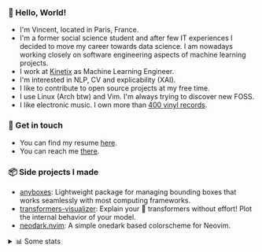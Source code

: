 ### 👋 Hello, World!

- I'm Vincent, located in Paris, France.
- I'm a former social science student and after few IT experiences I decided to move my career towards data science. I am nowadays working closely on software engineering aspects of machine learning projects.
- I work at [Kinetix](https://www.kinetix.tech/) as Machine Learning Engineer.
- I'm interested in NLP, CV and explicability (XAI).
- I like to contribute to open source projects at my free time.
- I use Linux (Arch btw) and Vim. I'm always trying to discover new FOSS.
- I like electronic music. I own more than [400 vinyl records](https://www.discogs.com/user/Voigt_Kampff/collection).

### 🔗 Get in touch

- You can find my resume [here](https://raw.githubusercontent.com/VDuchauffour/resume/main/resume.pdf).
- You can reach me [there](https://www.linkedin.com/in/vincent-duchauffour-3a9641155/).

### 📦 Side projects I made

- [anyboxes](https://github.com/VDuchauffour/anyboxes): Lightweight package for managing bounding boxes that works seamlessly with most computing frameworks.
- [transformers-visualizer](https://github.com/VDuchauffour/transformers-visualizer): Explain your 🤗 transformers without effort! Plot the internal behavior of your model. 
- [neodark.nvim](https://github.com/VDuchauffour/neodark.nvim): A simple onedark based colorscheme for Neovim.

<details><summary>📊 Some stats</summary>  
  
<p align="center">
  <img alt="VDuchauffour's github stats" src="https://github-readme-stats.vercel.app/api?username=VDuchauffour&count_private=true&include_all_commits=true&show_icons=true&theme=react"/>
  <br />
  <img alt="VDuchauffour's streak stats" src="https://streak-stats.demolab.com?user=VDuchauffour&theme=react"/>
  <br />
  <img alt="VDuchauffour's language stats" src="https://github-readme-stats.vercel.app/api/top-langs/?username=VDuchauffour&count_private=true&include_all_commits=true&show_icons=true&layout=compact&theme=react"/>
  <!--   <br />
  <img alt="VDuchauffour's Wakatime stats" src="https://github-readme-stats.vercel.app/api/wakatime?username=VDuchauffour&theme=react"/> -->
</p>

#### 🧭 Wakatime stats
<!--START_SECTION:waka-->
![Code Time](http://img.shields.io/badge/Code%20Time-701%20hrs%204%20mins-blue)

![Lines of code](https://img.shields.io/badge/From%20Hello%20World%20I%27ve%20Written-190.3%20thousand%20lines%20of%20code-blue)

**🐱 My GitHub Data** 

> 📦 31.2 kB Used in GitHub's Storage 
 > 
> 🏆 1,816 Contributions in the Year 2023
 > 
> 🚫 Not Opted to Hire
 > 
> 📜 8 Public Repositories 
 > 
> 🔑 1 Private Repositories 
 > 
**I'm an Early 🐤** 

```text
🌞 Morning                244 commits         ██░░░░░░░░░░░░░░░░░░░░░░░   07.50 % 
🌆 Daytime                2031 commits        ████████████████░░░░░░░░░   62.45 % 
🌃 Evening                823 commits         ██████░░░░░░░░░░░░░░░░░░░   25.31 % 
🌙 Night                  154 commits         █░░░░░░░░░░░░░░░░░░░░░░░░   04.74 % 
```
📅 **I'm Most Productive on Monday** 

```text
Monday                   747 commits         ██████░░░░░░░░░░░░░░░░░░░   22.97 % 
Tuesday                  536 commits         ████░░░░░░░░░░░░░░░░░░░░░   16.48 % 
Wednesday                561 commits         ████░░░░░░░░░░░░░░░░░░░░░   17.25 % 
Thursday                 657 commits         █████░░░░░░░░░░░░░░░░░░░░   20.20 % 
Friday                   619 commits         █████░░░░░░░░░░░░░░░░░░░░   19.03 % 
Saturday                 47 commits          ░░░░░░░░░░░░░░░░░░░░░░░░░   01.45 % 
Sunday                   85 commits          █░░░░░░░░░░░░░░░░░░░░░░░░   02.61 % 
```


📊 **This Week I Spent My Time On** 

```text
💬 Programming Languages: 
Python                   5 hrs 47 mins       █████████░░░░░░░░░░░░░░░░   36.03 % 
Markdown                 3 hrs 35 mins       ██████░░░░░░░░░░░░░░░░░░░   22.28 % 
TOML                     2 hrs 59 mins       █████░░░░░░░░░░░░░░░░░░░░   18.63 % 
YAML                     1 hr 29 mins        ██░░░░░░░░░░░░░░░░░░░░░░░   09.27 % 
TeX                      31 mins             █░░░░░░░░░░░░░░░░░░░░░░░░   03.25 % 
```


 Last Updated on 26/05/2023 00:40:49 UTC
<!--END_SECTION:waka-->
</details>
